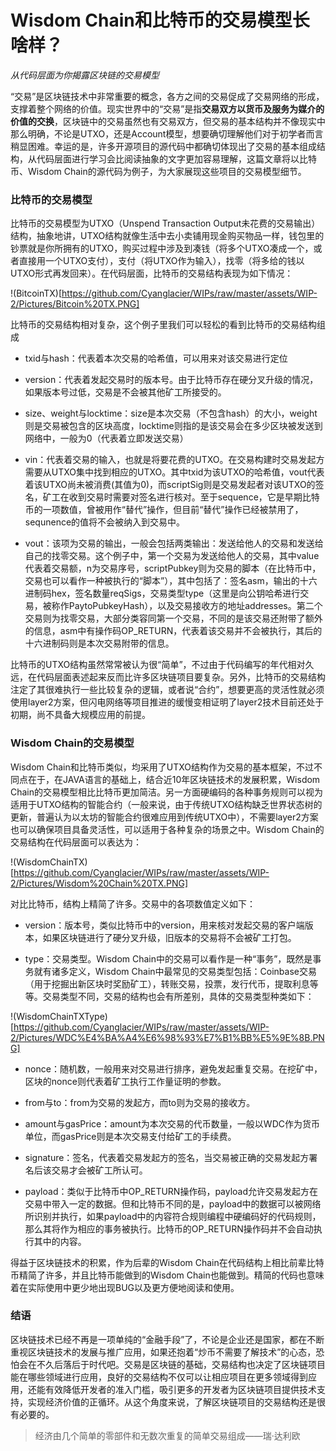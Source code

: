 # Wisdom Chain和比特币的交易模型长啥样？

*从代码层面为你揭露区块链的交易模型*


“交易”是区块链技术中非常重要的概念，各方之间的交易促成了交易网络的形成，支撑着整个网络的价值。现实世界中的“交易”是指**交易双方以货币及服务为媒介的价值的交换**，区块链中的交易虽然也有交易双方，但交易的基本结构并不像现实中那么明确，不论是UTXO，还是Account模型，想要确切理解他们对于初学者而言稍显困难。幸运的是，许多开源项目的源代码中都确切体现出了交易的基本组成结构，从代码层面进行学习会比阅读抽象的文字更加容易理解，这篇文章将以比特币、Wisdom Chain的源代码为例子，为大家展现这些项目的交易模型细节。


### 比特币的交易模型

比特币的交易模型为UTXO（Unspend Transaction Output未花费的交易输出）结构，抽象地讲，UTXO结构就像生活中去小卖铺用现金购买物品一样，钱包里的钞票就是你所拥有的UTXO，购买过程中涉及到凑钱（将多个UTXO凑成一个，或者直接用一个UTXO支付），支付（将UTXO作为输入），找零（将多给的钱以UTXO形式再发回来）。在代码层面，比特币的交易结构表现为如下情况：

!(BitcoinTX)[https://github.com/Cyanglacier/WIPs/raw/master/assets/WIP-2/Pictures/Bitcoin%20TX.PNG]

比特币的交易结构相对复杂，这个例子里我们可以轻松的看到比特币的交易结构组成

+ txid与hash：代表着本次交易的哈希值，可以用来对该交易进行定位

+ version：代表着发起交易时的版本号。由于比特币存在硬分叉升级的情况，如果版本号过低，交易是不会被其他矿工所接受的。

+ size、weight与locktime：size是本次交易（不包含hash）的大小，weight则是交易被包含的区块高度，locktime则指的是该交易会在多少区块被发送到网络中，一般为0（代表着立即发送交易）

+ vin：代表着交易的输入，也就是将要花费的UTXO。在交易构建时交易发起方需要从UTXO集中找到相应的UTXO。其中txid为该UTXO的哈希值，vout代表着该UTXO尚未被消费(其值为0)，而scriptSig则是交易发起者对该UTXO的签名，矿工在收到交易时需要对签名进行核对。至于sequence，它是早期比特币的一项数值，曾被用作“替代”操作，但目前“替代”操作已经被禁用了，sequnence的值将不会被纳入到交易中。

+ vout：该项为交易的输出，一般会包括两类输出：发送给他人的交易和发送给自己的找零交易。这个例子中，第一个交易为发送给他人的交易，其中value代表着交易额，n为交易序号，scriptPubkey则为交易的脚本（在比特币中，交易也可以看作一种被执行的“脚本”），其中包括了：签名asm，输出的十六进制码hex，签名数量reqSigs，交易类型type（这里是向公钥哈希进行交易，被称作PaytoPubkeyHash），以及交易接收方的地址addresses。第二个交易则为找零交易，大部分类容同第一个交易，不同的是该交易还附带了额外的信息，asm中有操作码OP_RETURN，代表着该交易并不会被执行，其后的十六进制码则是本次交易附带的信息。

比特币的UTXO结构虽然常常被认为很“简单”，不过由于代码编写的年代相对久远，在代码层面表述起来反而比许多区块链项目要复杂。另外，比特币的交易结构注定了其很难执行一些比较复杂的逻辑，或者说“合约”，想要更高的灵活性就必须使用layer2方案，但闪电网络等项目推进的缓慢变相证明了layer2技术目前还处于初期，尚不具备大规模应用的前提。


### Wisdom Chain的交易模型

Wisdom Chain和比特币类似，均采用了UTXO结构作为交易的基本框架，不过不同点在于，在JAVA语言的基础上，结合近10年区块链技术的发展积累，Wisdom Chain的交易模型相比比特币更加简洁。另一方面硬编码的各种事务规则可以视为适用于UTXO结构的智能合约（一般来说，由于传统UTXO结构缺乏世界状态树的更新，普遍认为以太坊的智能合约很难应用到传统UTXO中），不需要layer2方案也可以确保项目具备灵活性，可以适用于各种复杂的场景之中。Wisdom Chain的交易结构在代码层面可以表达为：

!(WisdomChainTX)[https://github.com/Cyanglacier/WIPs/raw/master/assets/WIP-2/Pictures/Wisdom%20Chain%20TX.PNG]

对比比特币，结构上精简了许多。交易中的各项数值定义如下：

+ version：版本号，类似比特币中的version，用来核对发起交易的客户端版本，如果区块链进行了硬分叉升级，旧版本的交易将不会被矿工打包。

+ type：交易类型。Wisdom Chain中的交易可以看作是一种“事务”，既然是事务就有诸多定义，Wisdom Chain中最常见的交易类型包括：Coinbase交易（用于挖掘出新区块时奖励矿工），转账交易，投票，发行代币，提取利息等等。交易类型不同，交易的结构也会有所差别，具体的交易类型种类如下：

!(WisdomChainTXType)[https://github.com/Cyanglacier/WIPs/raw/master/assets/WIP-2/Pictures/WDC%E4%BA%A4%E6%98%93%E7%B1%BB%E5%9E%8B.PNG]


+ nonce：随机数，一般用来对交易进行排序，避免发起重复交易。在挖矿中，区块的nonce则代表着矿工执行工作量证明的参数。

+ from与to：from为交易的发起方，而to则为交易的接收方。

+ amount与gasPrice：amount为本次交易的代币数量，一般以WDC作为货币单位，而gasPrice则是本次交易支付给矿工的手续费。

+ signature：签名，代表着交易发起方的签名，当交易被正确的交易发起方署名后该交易才会被矿工所认可。

+ payload：类似于比特币中OP_RETURN操作码，payload允许交易发起方在交易中带入一定的数据。但和比特币不同的是，payload中的数据可以被网络所识别并执行，如果payload中的内容符合规则编程中硬编码好的代码规则，那么其将作为相应的事务被执行。比特币的OP_RETURN操作码并不会自动执行其中的内容。

得益于区块链技术的积累，作为后辈的Wisdom Chain在代码结构上相比前辈比特币精简了许多，并且比特币能做到的Wisdom Chain也能做到。精简的代码也意味着在实际使用中更少地出现BUG以及更方便地阅读和使用。


### 结语

区块链技术已经不再是一项单纯的“金融手段”了，不论是企业还是国家，都在不断重视区块链技术的发展与推广应用，如果还抱着“炒币不需要了解技术”的心态，恐怕会在不久后落后于时代吧。交易是区块链的基础，交易结构也决定了区块链项目能在哪些领域进行应用，良好的交易结构不仅可以让相应项目在更多领域得到应用，还能有效降低开发者的准入门槛，吸引更多的开发者为区块链项目提供技术支持，实现经济价值的正循环。从这个角度来说，了解区块链项目的交易结构还是很有必要的。

> 经济由几个简单的零部件和无数次重复的简单交易组成——瑞·达利欧
